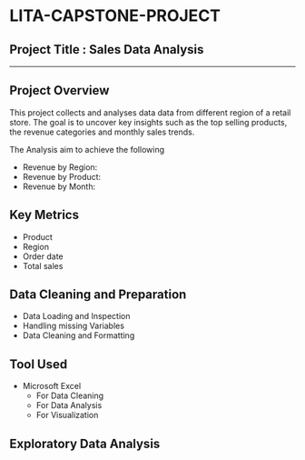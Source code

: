 # LITA-CAPSTONE-PROJECT


## Project Title : Sales Data Analysis
---


## Project Overview

This project collects and analyses data data from different region of a retail store. The goal is to uncover key insights such as the top selling products, the revenue categories and monthly sales trends.

The Analysis aim to achieve the following
* Revenue by Region:
* Revenue by Product:
* Revenue by Month:


## Key Metrics

* Product
* Region
* Order date
* Total sales


## Data Cleaning and Preparation

* Data Loading and Inspection
* Handling missing Variables
* Data Cleaning and Formatting


## Tool Used

* Microsoft Excel
  * For Data Cleaning
  * For Data Analysis
  * For Visualization
 

## Exploratory Data Analysis


